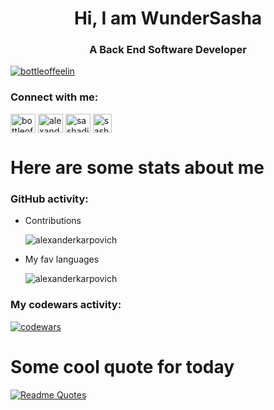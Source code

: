 <h1 align="center">Hi, I am WunderSasha</h1>

<h3 align="center">A Back End Software Developer</h3>

<p align="left"> <a href="https://twitter.com/bottleoffeelin" target="blank"><img src="https://img.shields.io/twitter/follow/bottleoffeelin?logo=twitter&style=for-the-badge" alt="bottleoffeelin" /></a> </p>

<h3 align="left">Connect with me:</h3>
<p align="left">
<a href="https://twitter.com/bottleoffeelin" target="blank"><img align="center" src="https://raw.githubusercontent.com/rahuldkjain/github-profile-readme-generator/master/src/images/icons/Social/twitter.svg" alt="bottleoffeelin" height="30" width="40" /></a>
<a href="https://linkedin.com/in/alexanderkarpovich" target="blank"><img align="center" src="https://raw.githubusercontent.com/rahuldkjain/github-profile-readme-generator/master/src/images/icons/Social/linked-in-alt.svg" alt="alexanderkarpovich" height="30" width="40" /></a>
<a href="https://instagram.com/sashadisappeared" target="blank"><img align="center" src="https://raw.githubusercontent.com/rahuldkjain/github-profile-readme-generator/master/src/images/icons/Social/instagram.svg" alt="sashadisappeared" height="30" width="40" /></a>
<a href="https://t.me/sashadisappeared" target="blank"><img align="center" src="https://upload.wikimedia.org/wikipedia/commons/thumb/8/82/Telegram_logo.svg/512px-Telegram_logo.svg.png?20220101141644" alt="sashadisappeared" height="30" /></a>
</p>

# Here are some stats about me
### GitHub activity:
<ul>
  <li>
    <p>Contributions</p>
    <p>
      <img align="center" src="https://streak-stats.demolab.com?user=AlexanderKarpovich&theme=dark&hide_border=true&date_format=j%20M%5B%20Y%5D&" 
           alt="alexanderkarpovich" />
    </p>
  </li>
  <li>
    <p>My fav languages</p>
    <p>
      <img align="center" src="https://github-readme-stats.vercel.app/api/top-langs?username=alexanderkarpovich&show_icons=true&locale=en&layout=compact" 
           alt="alexanderkarpovich" />
    </p>
</ul>

### My codewars activity:
[![codewars](https://www.codewars.com/users/AlexanderKarpovich/badges/large)](https://www.codewars.com/users/AlexanderKarpovich)

# Some cool quote for today
[![Readme Quotes](https://quotes-github-readme.vercel.app/api?type=horizontal&theme=dark)](https://github.com/piyushsuthar/github-readme-quotes)
